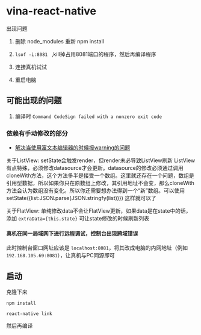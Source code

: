# vina-react-native

出现问题

1. 删除 node_modules 重新 npm install

2. `lsof -i:8081 ` ,kill掉占用8081端口的程序，然后再编译程序

3. 连接真机试试

4. 重启电脑

## 可能出现的问题

 1. 编译时 `Command CodeSign failed with a nonzero exit code`
 

### 依赖有手动修改的部分

 - [解决当使用富文本编辑器的时候报warning的问题](https://github.com/wix/react-native-zss-rich-text-editor/issues/79) 


 关于ListView: 
setState会触发render，但render未必导致ListView刷新
ListView有点特殊，必须修改datasource才会更新。datasource的修改必须通过调用cloneWith方法，这个方法多半是接受一个数组。这里就还存在一个问题，数组是引用型数据，所以如果你只在原数组上修改，其引用地址不会变，那么cloneWith方法会认为数组没有变化。所以你还需要想办法得到一个“新”数组。可以使用 setState({list:JSON.parse(JSON.stringfy(list))}) 这样就可以了

 关于FlatView:
 单纯修改data不会让FlatView更新，如果data是在state中的话，添加 `extraData={this.state}` 可让state修改的时候刷新列表

#### 真机在同一局域网下进行远程调试，控制台出现跨域错误

此时控制台窗口网址应该是 `localhost:8081`，将其改成电脑的内网地址（例如 `192.168.105.69:8081`），让真机与PC同源即可

## 启动

克隆下来

`npm install` 

`react-native link`

然后再编译